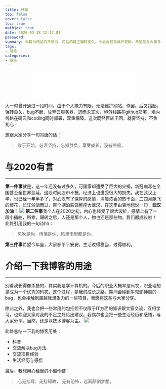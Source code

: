 ```yaml
---
title: 开篇
top: false
cover: false
toc: true
mathjax: true
date: 2020-03-18 12:17:01
password:
summary: 本篇为网站的开场白，网站的建立辗转良久，今后会经常维护更新，希望能与大家多多交流，互相学习，day day up！
tags:
- 随笔
categories:
- 随笔
---
```


<div align="middle"><iframe frameborder="no" border="0" marginwidth="0" marginheight="0" width=330 height=86 src="//music.163.com/outchain/player?type=2&id=357312&auto=1&height=66"></iframe></div>

大一时曾开通过一段时间，由于个人能力有限，无法维护网站，作罢。后又拾起，辗转良久，bug不断，放弃云服务器，退而求其次，境外线路在github部署，境内线路在码云和coding同时部署，双重保障。这次既然百转千回，就要坚持，不负初心！

想跟大家分享一句冯唐的话：
> 敢于开始，必须坚持，忘掉胜负，享受成长，没有终极。

# 与2020有言
---
**第一件事**就是，这一年还没有过多久，可国家却遭受了巨大的灾祸，新冠病毒在全国甚至全世界蔓延，这段时间股市不振，经济上也遭受很大的损失。我在武汉上学，也已经一年半多了，对武汉有了深厚的感情，清晨浓香的热干面，三四月飘飞的樱花，长江汹汹而过，百个湖泊装饰整座大武汉，在这里由衷地想说一句：**武汉加油！**
![](wuhan.jpg)
**第二件事**我个人在2020之初，内心也经受了很大波折，感情上有了一段小插曲，所幸，辗转之后，人还是那个人，物也还是那些物，我们都成长啦！
此处引用我的一句诗hh：
> 风吹是你，雨落是你，风里雨里都是你。

**第三件事**希望今年里，大家都平平安安，生活过得稳当，过得顺利。

# 介绍一下我博客的用途
---
别看我长得像杀猪的，其实我是学计算机的。今后的职业大概率是码农，职业理想是成为一个优秀的码农。这个过程，是我的成长之路，期间会碰到牛鬼蛇神般的bug，也会接触到超越我想象力的一些项目，我愿将这些与大家分享。

除此之外，我也会把一些常用的包括但不仅限于IT方面的知识跟大家交流，互相学习，也欢迎大家对我的不足之处给出建议。我偶尔也会把一些生活经历和感悟，与大家分享。当然，还是以技术博客为主。
![](2.jpg)

此处总结一下我的博客用处：
* 科普
* 交流解决bug方法
* 交流项目经验
* 生活经历与感悟

最后，我想用心经里的小偈作结：
> 心无挂碍，无挂碍故，
无有恐怖，远离颠倒梦想。




